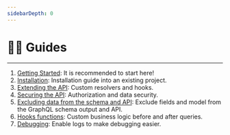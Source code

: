 ```yaml
---
sidebarDepth: 0
---
```


# 👩‍🔬 Guides

---

1. [Getting Started](/guides/getting-started.html): It is recommended to start here!
1. [Installation](/guides/installation.html): Installation guide into an existing project.
2. [Extending the API](/guides/extending-api.html): Custom resolvers and hooks.
3. [Securing the API](/guides/securing-api.html): Authorization and data security.
4. [Excluding data from the schema and API](/guides/ignore.html): Exclude fields and model from the GraphQL schema output and API.
5. [Hooks functions](/guides/hooks.html): Custom business logic before and after queries.
6. [Debugging](/guides/debugging.html): Enable logs to make debugging easier.

